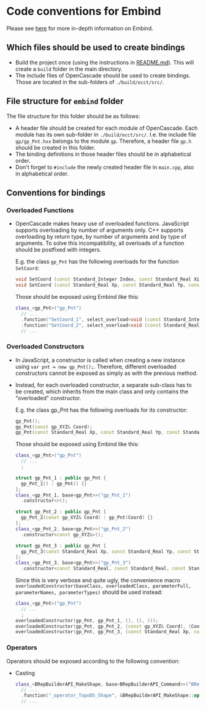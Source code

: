# Code conventions for Embind

Please see [here](https://emscripten.org/docs/porting/connecting_cpp_and_javascript/embind.html) for more in-depth information on Embind.

## Which files should be used to create bindings

* Build the project once (using the instructions in [README.md](https://github.com/donalffons/opencascade.js/blob/master/README.md)). This will create a `build` folder in the main directory.
* The include files of OpenCascade should be used to create bindings. Those are located in the sub-folders of `./build/occt/src/`.

## File structure for `embind` folder

The file structure for this folder should be as follows:
* A header file should be created for each module of OpenCascade. Each module has its own sub-folder in `./build/occt/src/`. I.e. the include file `gp/gp_Pnt.hxx` belongs to the module `gp`. Therefore, a header file `gp.h` should be created in this folder.
* The binding definitions in those header files should be in alphabetical order.
* Don't forget to `#include` the newly created header file in `main.cpp`, also in alphabetical order.

## Conventions for bindings

### Overloaded Functions

* OpenCascade makes heavy use of overloaded functions. JavaScript supports overloading by number of arguments only. C++ supports overloading by return type, by number of arguments and by type of arguments. To solve this incompatibility, all overloads of a function should be postfixed with integers.

  E.g. the class `gp_Pnt` has the following overloads for the function `SetCoord`:
  ```cpp
  void SetCoord (const Standard_Integer Index, const Standard_Real Xi);
  void SetCoord (const Standard_Real Xp, const Standard_Real Yp, const Standard_Real Zp);
  ```
  Those should be exposed using Embind like this:
  ```cpp
  class_<gp_Pnt>("gp_Pnt")
    // ...
    .function("SetCoord_1", select_overload<void (const Standard_Integer, const Standard_Real)>(&gp_Pnt::SetCoord))
    .function("SetCoord_2", select_overload<void (const Standard_Real, const Standard_Real, const Standard_Real)>(&gp_Pnt::SetCoord))
    // ...
  ```

### Overloaded Constructors
* In JavaScript, a constructor is called when creating a new instance using `var pnt = new gp_Pnt();`. Therefore, different overloaded constructors cannot be exposed as simply as with the previous method.
* Instead, for each overloaded constructor, a separate sub-class has to be created, which inherits from the main class and only contains the "overloaded" constructor.

  E.g. the class gp_Pnt has the following overloads for its constructor:
  ```cpp
  gp_Pnt();
  gp_Pnt(const gp_XYZ& Coord);
  gp_Pnt(const Standard_Real Xp, const Standard_Real Yp, const Standard_Real Zp);
  ```
  Those should be exposed using Embind like this:
  ```cpp
  class_<gp_Pnt>("gp_Pnt")
    // ...
    ;

  struct gp_Pnt_1 : public gp_Pnt {
    gp_Pnt_1() : gp_Pnt() {}
  };
  class_<gp_Pnt_1, base<gp_Pnt>>("gp_Pnt_1")
    .constructor<>();

  struct gp_Pnt_2 : public gp_Pnt {
    gp_Pnt_2(const gp_XYZ& Coord) : gp_Pnt(Coord) {}
  };
  class_<gp_Pnt_2, base<gp_Pnt>>("gp_Pnt_2")
    .constructor<const gp_XYZ&>();

  struct gp_Pnt_3 : public gp_Pnt {
    gp_Pnt_3(const Standard_Real Xp, const Standard_Real Yp, const Standard_Real Zp) : gp_Pnt(Xp, Yp, Zp) {}
  };
  class_<gp_Pnt_3, base<gp_Pnt>>("gp_Pnt_3")
    .constructor<const Standard_Real, const Standard_Real, const Standard_Real>();
  ```
  Since this is very verbose and quite ugly, the convenience macro `overloadedConstructor(baseClass, overloadedClass, parameterFull, parameterNames, parameterTypes)` should be used instead:
  ```cpp
  class_<gp_Pnt>("gp_Pnt")
    // ...
    ;
  overloadedConstructor(gp_Pnt, gp_Pnt_1, (), (), ());
  overloadedConstructor(gp_Pnt, gp_Pnt_2, (const gp_XYZ& Coord), (Coord), (const gp_XYZ&));
  overloadedConstructor(gp_Pnt, gp_Pnt_3, (const Standard_Real Xp, const Standard_Real Yp, const Standard_Real Zp), (Xp, Yp, Zp), (const Standard_Real, const Standard_Real, const Standard_Real));
  ```
  
### Operators

Operators should be exposed according to the following convention:
* Casting
  ```cpp
  class_<BRepBuilderAPI_MakeShape, base<BRepBuilderAPI_Command>>("BRepBuilderAPI_MakeShape")
    // ...
    .function("_operator_TopoDS_Shape", &BRepBuilderAPI_MakeShape::operator TopoDS_Shape)
    // ...
  ```
